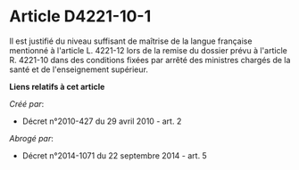 # Article D4221-10-1

Il est justifié du niveau suffisant de maîtrise de la langue française mentionné à l'article L. 4221-12 lors de la remise du
dossier prévu à l'article R. 4221-10 dans des conditions fixées par arrêté des ministres chargés de la santé et de
l'enseignement supérieur.

**Liens relatifs à cet article**

_Créé par_:

  - Décret n°2010-427 du 29 avril 2010 - art. 2

_Abrogé par_:

  - Décret n°2014-1071 du 22 septembre 2014 - art. 5
